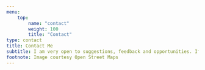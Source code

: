 ```yaml
---
menu:
    top:
        name: "contact"
        weight: 100
        title: "Contact"
type: contact
title: Contact Me
subtitle: I am very open to suggestions, feedback and opportunities. If you find anything factually incorrect, copyright violation, or any other issue with the website, I would be happy to sort it out.
footnote: Image courtesy Open Street Maps
---
```

